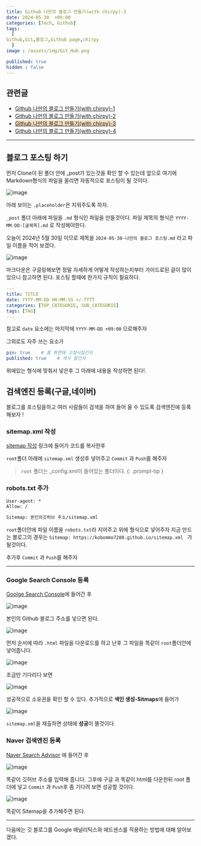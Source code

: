 ```yaml
---
title: Github 나만의 블로그 만들기(with chirpy)-3
date: 2024-05-30  +09:00
categories: [Tech, Github]
tags:
  [
Github,Git,블로그,Github page,chirpy
  ]
image : /assets/img/Git_Hub.png

published: true
hidden : false
---
```


## 관련글
* [Github 나만의 블로그 만들기(with chirpy)-1](https://gubeommo.github.io/posts/GitHub-Github-%EB%82%98%EB%A7%8C%EC%9D%98-%EB%B8%94%EB%A1%9C%EA%B7%B8-%EB%A7%8C%EB%93%A4%EA%B8%B01/)
* [Github 나만의 블로그 만들기(with chirpy)-2](https://gubeommo.github.io/posts/GitHub-Github-%EB%82%98%EB%A7%8C%EC%9D%98-%EB%B8%94%EB%A1%9C%EA%B7%B8-%EB%A7%8C%EB%93%A4%EA%B8%B02/)
* <span style='background-color: #F7DDBE'>[Github 나만의 블로그 만들기(with chirpy)-3](https://gubeommo.github.io/posts/GitHub-Github-%EB%82%98%EB%A7%8C%EC%9D%98-%EB%B8%94%EB%A1%9C%EA%B7%B8-%EB%A7%8C%EB%93%A4%EA%B8%B03/)</span>
* [Github 나만의 블로그 만들기(with chirpy)-4](https://gubeommo.github.io/posts/GitHub-Github-%EB%82%98%EB%A7%8C%EC%9D%98-%EB%B8%94%EB%A1%9C%EA%B7%B8-%EB%A7%8C%EB%93%A4%EA%B8%B04/)
  
---

## 블로그 포스팅 하기

먼저 Clone이 된 폴더 안에 _post가 있는것을 확인 할 수 있는데 앞으로 여기에 Markdown형식의 파일을 올리면 자동적으로 포스팅이 될 것이다.

![image](https://github.com/Gubeommo/TIL/assets/86589565/bb4291cc-796a-4ff5-bd93-c08c9262e757)

아래 보이는 `.placeholder`은 지워주도록 하자.

`_post` 폴더 아래에 파일을 `.md` 형식인 파일을 만들것이다. 파일 제목의 형식은 `YYYY-MM-DD-[글제목].md` 로 작성해야한다.

오늘이 2024년 5월 30일 이므로 제목을 `2024-05-30-나만의 블로그 포스팅.md` 라고 파일 이름을 적어 보겠다.

![image](https://github.com/Gubeommo/TIL/assets/86589565/cf3dd5ef-572f-40e0-8dc4-bb663db1785e)

마크다운은 구글링해보면 정말 자세하게 어떻게 작성하는지부터 가이드로된 글이 많이있으니 참고하면 된다.
포스팅 할때에 한가지 규칙이 필요하다.

```yaml
---
title: TITLE
date: YYYY-MM-DD HH:MM:SS +/-TTTT
categories: [TOP_CATEGORIE, SUB_CATEGORIE]
tags: [TAG]     
---
```

참고로 `date` 요소에는 마지막에 `YYYY-MM-DD +09:00` 으로해주자 

그외로도 자주 쓰는 요소가
```yaml
pin: true    # 홈 화면에 고정시킬건지
published: true    # 게시 할건지
```

위에있는 형식에 맞춰서 넣은후 그 아래에 내용을 작성하면 된다!.

## 검색엔진 등록(구글,네이버)

블로그를 포스팅을하고 여러 사람들이 검색을 하여 들어 올 수 있도록 검색엔진에 등록해보자 !

### sitemap.xml 작성

[sitemap 작성](https://github.com/Gubeommo/Gubeommo.github.io/blob/main/sitemap.html) 링크에 들어가 코드를 복사한후

`root`폴더 아래에 `sitemap.xml` 생성후 넣어주고 `Commit` 과 `Push`를 해주자

> `root` 폴더는 _config.xml이 들어있는 폴더이다.
{: .prompt-tip }

### robots.txt 추가

```txt
User-agent: *
Allow: /

Sitemap: 본인의깃허브 주소/sitemap.xml  
```
`root`폴더안에 파일 이름을 `robots.txt`라 지어주고 위에 형식으로 넣어주자 지금 만드는 블로그의 경우는 `Sitemap: https://kobommo7280.github.io/sitemap.xml ` 가 될것이다.

추가후  `Commit` 과 `Push`를 해주자

---


### Google Search Console 등록

[Goolge Search Console](https://search.google.com/search-console/welcome?hl=ko&utm_source=about-page)에 들어간 후

![image](https://github.com/Gubeommo/TIL/assets/86589565/9ab44fa0-2185-4212-9784-c03170443b12)

본인의 Github 블로그 주소를 넣으면 된다.

![image](https://github.com/Gubeommo/TIL/assets/86589565/0203b8bf-2e70-4c74-a2b1-0faf60ace5ce)

먼저 순서에 따라 `.html` 파일을 다운로드를 하고 난후  그 파일을 똑같이 `root`폴더안에 넣어줍니다.

![image](https://github.com/Gubeommo/TIL/assets/86589565/4985654d-40e6-4c1a-ad0b-b056f7fe1561)

조금만 기다리다 보면


![image](https://github.com/Gubeommo/TIL/assets/86589565/c526325b-4aa4-4b53-b104-5186ffa82f74)


성공적으로 소유권을 확인 할 수 있다.
추가적으로 **색인 생성-Sitmaps**에 들어가 

![image](https://github.com/Gubeommo/TIL/assets/86589565/0d1139af-255c-4554-a6c4-7e2333c6b7db)

`sitemap.xml`을 제출하면 상태에 **성공**이 뜰것이다.

### Naver 검색엔진 등록

[Naver Search Advisor](https://searchadvisor.naver.com/console/board) 에 들어간 후 

![image](https://github.com/Gubeommo/TIL/assets/86589565/96a3942a-739a-414b-8eb9-371df3dd2406)

똑같이 깃허브 주소를 입력해 줍니다.
그후에 구글 과 똑같이 html를 다운한뒤 root 폴더에 넣고 `Commit` 과 `Push`후 좀 기다려 보면 성공할 것이다.

![image](https://github.com/Gubeommo/TIL/assets/86589565/a684003e-a486-4aca-a6ae-613814aaec76)

똑같이 Sitemap을 추가해주면 된다.

---

다음에는 깃 블로그를 Google 애널리틱스와 에드센스를 적용하는 방법에 대해 알아보겠다.